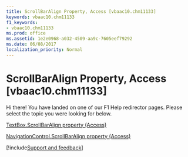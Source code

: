 ```yaml
---
title: ScrollBarAlign Property, Access [vbaac10.chm11133]
keywords: vbaac10.chm11133
f1_keywords:
- vbaac10.chm11133
ms.prod: office
ms.assetid: 1e2e0968-a032-4509-aa9c-7605eef79292
ms.date: 06/08/2017
localization_priority: Normal
---
```



# ScrollBarAlign Property, Access [vbaac10.chm11133]

Hi there! You have landed on one of our F1 Help redirector pages. Please select the topic you were looking for below.

[TextBox.ScrollBarAlign property (Access)](https://msdn.microsoft.com/library/5a8a77df-571a-7294-8be8-0ff2c4546131%28Office.15%29.aspx)

[NavigationControl.ScrollBarAlign property (Access)](https://msdn.microsoft.com/library/b685e196-513e-fe57-d993-d1e2f4051a4c%28Office.15%29.aspx)

[!include[Support and feedback](~/includes/feedback-boilerplate.md)]